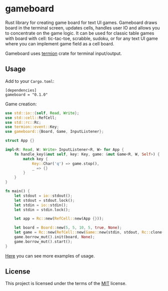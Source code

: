 # gameboard

Rust library for creating game board for text UI games. Gameboard draws board in the terminal screen, updates cells, 
handles user IO and allows you to concentrate on the game logic. It can be used for classic table games with board with
cell: tic-tac-toe, scrabble, sudoku, or for any text UI game where you can implement game field as a cell board.

Gameboard uses [termion](https://github.com/redox-os/termion) crate for terminal input/output.

## Usage
Add to your `Cargo.toml`:
```
[dependencies]
gameboard = "0.1.0"
```

Game creation:
```rust
use std::io::{self, Read, Write};
use std::cell::RefCell;
use std::rc::Rc;
use termion::event::Key;
use gameboard::{Board, Game, InputListener};

struct App {}

impl<R: Read, W: Write> InputListener<R, W> for App {
    fn handle_key(&mut self, key: Key, game: &mut Game<R, W, Self>) {
        match key {
            Key::Char('q') => game.stop(),
            _ => {}
        }
    }
}

fn main() {
    let stdout = io::stdout();
    let stdout = stdout.lock();
    let stdin = io::stdin();
    let stdin = stdin.lock();

    let app = Rc::new(RefCell::new(App {}));

    let board = Board::new(5, 5, 10, 5, true, None);
    let game = Rc::new(RefCell::new(Game::new(stdin, stdout, Rc::clone(&app))));
    game.borrow_mut().init(board, None);
    game.borrow_mut().start();
}
```

[Here](./examples) you can see more examples of usage.

## License
This project is licensed under the terms of the [MIT](LICENSE) license.